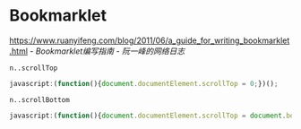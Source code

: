 # Bookmarklet

https://www.ruanyifeng.com/blog/2011/06/a_guide_for_writing_bookmarklet.html - *Bookmarklet编写指南 - 阮一峰的网络日志*

`n..scrollTop`

```javascript
javascript:(function(){document.documentElement.scrollTop = 0;})();
```

`n..scrollBottom`

```javascript
javascript:(function(){document.documentElement.scrollTop = document.body.scrollHeight;})();
```
